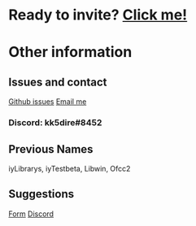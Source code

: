 # Ready to invite? [Click me!](https://discord.com/api/oauth2/authorize?client_id=843782098396381194&permissions=0&redirect_uri=https%3A%2F%2Fkk5dire.github.io%2FLibrays1%2Fconfirm&response_type=code&scope=identify%20bot)


# Other information 
## Issues and contact
[Github issues](https://github.com/kk5dire/Librays1)
[Email me](mailto:contact@anotherkk5dire.web.app&cc=kk5dire@gmail.com)
### Discord: kk5dire#8452
## Previous Names
iyLibrarys, iyTestbeta, Libwin, Ofcc2
## Suggestions 
[Form](https://kk5.page.link/contact)
[Discord](https://kk5.page.link/la4)
